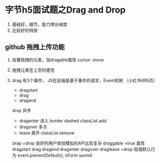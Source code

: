 # 字节h5面试题之Drag and Drop

1. 基础好，细节，能力增长梯度
2. 比较好的特效

## github 拖拽上传功能
1. 给要拖拽的元素，加dragable属性 cursor :move
2. 拖拽元素在上空的感觉
3. drag 有3个事件，
    JS在前端是基于事件的语言，Event机制 （小红书495页）
    - dragstart
    - drag
    - dragend

    drop 异步
    - dragenter 进入 border
    dashed classList.add
    -  dragover 多次
    - leave 离开 classList.remove

    drap +drop 良好的用户体验模拟的API比较复杂
    draggable =true 属性
    dragstart drag dragend
    dragenter dragover dragleave +drop
    阻值默认行为 event.preventDefault();
    oForm sunmit

    
